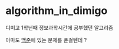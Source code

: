 # algorithm_in_dimigo
디미고 1학년때 정보과학시간에 공부했던 알고리즘


아마도 [백준](https://www.acmicpc.net/)에 있는 문제를 푼걸텐데 ?
